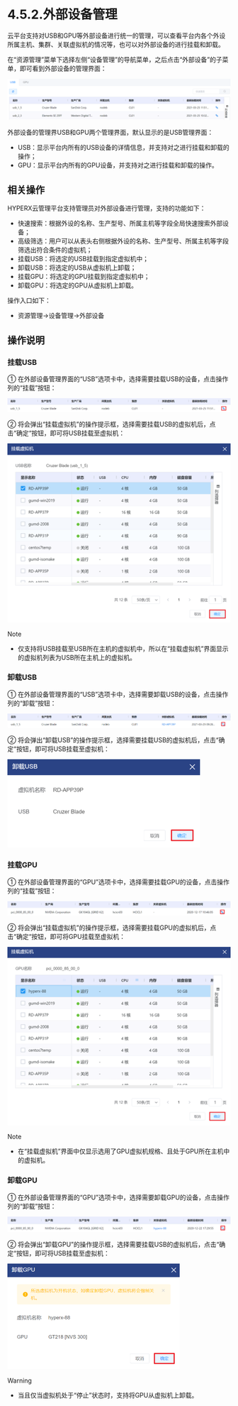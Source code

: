 # 4.5.2.外部设备管理

云平台支持对USB和GPU等外部设备进行统一的管理，可以查看平台内各个外设所属主机、集群、关联虚拟机的情况等，也可以对外部设备的进行挂载和卸载。

在“资源管理”菜单下选择左侧“设备管理”的导航菜单，之后点击“外部设备”的子菜单，即可看到外部设备的管理界面：

![image-20210326131357015](peripheral_devices.assets/image-20210326131357015.png)

外部设备的管理界USB和GPU两个管理界面，默认显示的是USB管理界面：

- USB：显示平台内所有的USB设备的详情信息，并支持对之进行挂载和卸载的操作；
- GPU：显示平台内所有的GPU设备，并支持对之进行挂载和卸载的操作。

## 相关操作

HYPERX云管理平台支持管理员对外部设备进行管理，支持的功能如下：

- 快速搜索：根据外设的名称、生产型号、所属主机等字段全局快速搜索外部设备；
- 高级筛选：用户可以从表头右侧根据外设的名称、生产型号、所属主机等字段筛选出符合条件的虚拟机；
- 挂载USB：将选定的USB挂载到指定虚拟机中；
- 卸载USB：将选定的USB从虚拟机上卸载；
- 挂载GPU：将选定的GPU挂载到指定虚拟机中；
- 卸载GPU：将选定的GPU从虚拟机上卸载。

操作入口如下：

- 资源管理→设备管理→外部设备

## 操作说明

### 挂载USB

① 在外部设备管理界面的“USB”选项卡中，选择需要挂载USB的设备，点击操作列的“挂载”按钮：

![image-20210326131427820](peripheral_devices.assets/image-20210326131427820.png)

② 将会弹出“挂载虚拟机”的操作提示框，选择需要挂载USB的虚拟机后，点击“确定“按钮，即可将USB挂载至虚拟机：

<img src="peripheral_devices.assets/image-20210329092834431.png" alt="image-20210329092834431" style="zoom:50%;" />

> [!NOTE]
>
> - 仅支持将USB挂载至USB所在主机的虚拟机中，所以在“挂载虚拟机”界面显示的虚拟机列表为USB所在主机上的虚拟机。

### 卸载USB

① 在外部设备管理界面的“USB”选项卡中，选择需要卸载USB的设备，点击操作列的“卸载”按钮：

![image-20210329092930503](peripheral_devices.assets/image-20210329092930503.png)

② 将会弹出“卸载USB”的操作提示框，选择需要挂载USB的虚拟机后，点击“确定“按钮，即可将USB挂载至虚拟机：

<img src="peripheral_devices.assets/image-20210329092956742.png" alt="image-20210329092956742" style="zoom:50%;" />

### 挂载GPU 

① 在外部设备管理界面的“GPU”选项卡中，选择需要挂载GPU的设备，点击操作列的“挂载”按钮：

![image-20201222172941970](peripheral_devices.assets/image-20201222172941970.png)

② 将会弹出“挂载虚拟机”的操作提示框，选择需要挂载GPU的虚拟机后，点击“确定“按钮，即可将GPU挂载至虚拟机：

<img src="peripheral_devices.assets/image-20210329093214975.png" alt="image-20210329093214975" style="zoom:50%;" />

> [!NOTE]
>
> - 在“挂载虚拟机”界面中仅显示选用了GPU虚拟机规格、且处于GPU所在主机中的虚拟机。

### 卸载GPU

① 在外部设备管理界面的“GPU”选项卡中，选择需要卸载GPU的设备，点击操作列的“卸载”按钮：

![image-20201222173029331](peripheral_devices.assets/image-20201222173029331.png)

② 将会弹出“卸载GPU”的操作提示框，选择需要挂载USB的虚拟机后，点击“确定“按钮，即可将USB挂载至虚拟机：

<img src="peripheral_devices.assets/image-20210121185435273.png" alt="image-20210121185435273" style="zoom:50%;" />

> [!WARNING]
>
> - 当且仅当虚拟机处于“停止”状态时，支持将GPU从虚拟机上卸载。